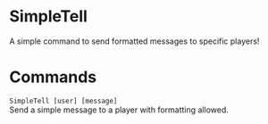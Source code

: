 # SimpleTell
A simple command to send formatted messages to specific players!

# Commands
`SimpleTell [user] [message]`<br>
  Send a simple message to a player with formatting allowed.
